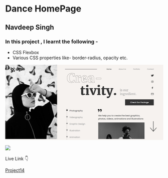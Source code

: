 # Dance HomePage

## Navdeep Singh

### In this project , I learnt the following - 

- CSS Flexbox
- Various CSS properties like- border-radius, opacity etc.

![Project14](./../project14.png)

![](https://img.shields.io/badge/Time-7--8hrs-brightgreen)

Live Link :point_down:

[Project14](https://navdeep-project14.netlify.app/)